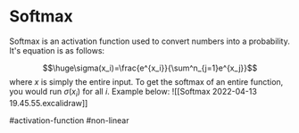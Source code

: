 # Softmax
Softmax is an activation function used to convert numbers into a probability. It's equation is as follows:

$$\huge\sigma(x_i)=\frac{e^{x_i}}{\sum^n_{j=1}e^{x_j}}$$
where $x$ is simply the entire input. To get the softmax of an entire function, you would run $\sigma(x_i)$ for all $i$. Example below:
![[Softmax 2022-04-13 19.45.55.excalidraw]]






#activation-function
#non-linear
